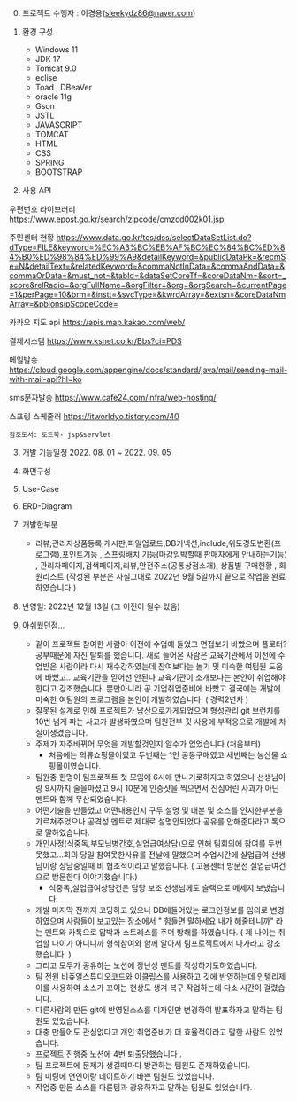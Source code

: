 0. 프로젝트 수행자 : 이경용(sleekydz86@naver.com)

1. 환경 구성
   + Windows 11
   + JDK 17
   + Tomcat 9.0
   + eclise
   + Toad , DBeaVer 
   + oracle 11g
   + Gson
   + JSTL
   + JAVASCRIPT
   + TOMCAT
   + HTML
   + CSS 
   + SPRING
   + BOOTSTRAP
   
2. 사용 API

  우편번호 라이브러리
   https://www.epost.go.kr/search/zipcode/cmzcd002k01.jsp
   
   주민센터 현황
   https://www.data.go.kr/tcs/dss/selectDataSetList.do?dType=FILE&keyword=%EC%A3%BC%EB%AF%BC%EC%84%BC%ED%84%B0%ED%98%84%ED%99%A9&detailKeyword=&publicDataPk=&recmSe=N&detailText=&relatedKeyword=&commaNotInData=&commaAndData=&commaOrData=&must_not=&tabId=&dataSetCoreTf=&coreDataNm=&sort=_score&relRadio=&orgFullName=&orgFilter=&org=&orgSearch=&currentPage=1&perPage=10&brm=&instt=&svcType=&kwrdArray=&extsn=&coreDataNmArray=&pblonsipScopeCode=
   
   카카오 지도 api
   https://apis.map.kakao.com/web/
   
   결제시스템
   https://www.ksnet.co.kr/Bbs?ci=PDS
   
   
   메일발송
   https://cloud.google.com/appengine/docs/standard/java/mail/sending-mail-with-mail-api?hl=ko
   
   
   sms문자발송
   https://www.cafe24.com/infra/web-hosting/
   
   스프링 스케줄러
   https://itworldyo.tistory.com/40
   
    참조도서: 로드북- jsp&servlet

3. 개발 기능일정  2022. 08. 01 ~ 2022. 09. 05
  
4. 화면구성

5. Use-Case

6. ERD-Diagram

7. 개발한부분
   + 리뷰,관리자상품등록,게시판,파일업로드,DB커넥션,include,위도경도변환(프로그램),포인트기능
      , 스프링배치 기능(마감임박할때 판매자에게 안내하는기능)
      , 관리자페이지,검색페이지,리뷰,안전주소(공통상점소개), 상품별 구매현황
      , 회원리스트
         (작성된 부분은 사실그대로 2022년 9월 5일까지 끝으로 작업을 완료 하였습니다.)

8. 반영일: 2022년 12월 13일 (그 이전이 될수 있음)

9. 아쉬웠던점...
   +  같이 프로젝트 참여한 사람이 이전에 수업에 들었고 면접보기 바빴으며 플로터? 공부때문에 자진 탈퇴를 했습니다.
      새로 들어온 사람은 교육기관에서 이전에 수업받은 사람이라 다시 재수강하였는데 참여보다는 놀기 및 미숙한 여팀원 도움에 바빴고.. 교육기관을 믿어선 안된다 
      교육기관이 소개보다는 본인이 취업해야한다고 강조했습니다. 뿐만아니라 공 기업취업준비에 바빴고 결국에는 개발에 미숙한 여팀원의 프로그램을
      본인이 개발하였습니다. ( 경력2년차 )
   +  잘못된 설계로 인해 프로젝트가 남산으로가게되었으며 형성관리 git 브런치를 10번 넘게 파는 사고가 발생하였으며 팀원전부 깃 사용에 부적응으로 개발에 차질이생겼습니다.
   +  주제가 자주바뀌어 무엇을 개발할것인지 알수가 없었습니다.(처음부터)
        -  처음에는 의류쇼핑몰이였고 두번째는 1인 공동구매였고 세번째는 농산물 쇼핑몰이였습니다.
   +  팀원중 한명이 팀프로젝트 첫 모임에 6시에 만나기로하자고 하였으나 선생님이랑 9시까지 술을마셨고 9시 10분에 인증샷을 찍으면서 진심어린 사과가 아닌 멘트와 함께 무산되었습니다.
   +  어떤기술을 만들었고 어떤내용인지 구두 설명 및 대본 및 소스를 인지한부분을 가르쳐주었으나 공격성 멘트로 제대로 설명안되었다 공유를 안해준다라고 톡으로 말하였습니다.
   +  개인사정(식중독,부모님병간호,실업급여상담)으로 인해 팀회의에 참여를 두번 못했고...회의 당일 참여못한사유를 전날에 말했으며 
      수업시간에 실업급여 선생님이랑 상담중일때 비 협조적이라고 말했습니다. ( 고용센터 방문전 실업급여건으로 방문한다 이야기했습니다.)
        - 식중독,실업급여상담건은 담당 보조 선생님께도 슬랙으로 메세지 보냈습니다.
   +  개발 마지막 전까지 코딩하고 있으나 DB에들어있는 로그인정보를 임의로 변경하였으며 사람들이 보고있는 장소에서 " 힘들면 말하세요 내가 해줄테니까" 라는 멘트와 카톡으로
      압박과 스트레스를 주며 방해를 하였습니다.
       ( 제 나이는 취업할 나이가 아니니까 형식참여와 함께 알아서 팀프로젝트에서 나가라고 강조했습니다. )
   +  그리고 모두가 공유하는 노션에 장난성 멘트를 작성하기도하였습니다.
   +  팀 전원 비쥬얼스튜디오코드와 이클립스를 사용하고 깃에 반영하는데 인텔리제이를 사용하여 소스가 꼬이는 현상도 생겨 복구 작업하는데 다소 시간이 걸렸습니다.
   +  다른사람의 만든 git에 반영된소스를 디자인만 변경하여 발표하자고 말하는 팀원도 있었습니다.
   +  대충 만들어도 관심없다고 개인 취업준비가 더 효율적이라고 말한 사람도 있었습니다.
   +  프로젝트 진행중 노션에 4번 퇴출당했습니다 .
   +  팀 프로젝트에 문제가 생길때마다 방관하는 팀원도 존재하였습니다.
   +  팀 미팅에 연인이랑 데이트하기 바쁜 팀원도 있었습니다.
   +  작업중 만든 소스를 다른팀과 광유하자고 말하는 팀원도 있었습니다.
